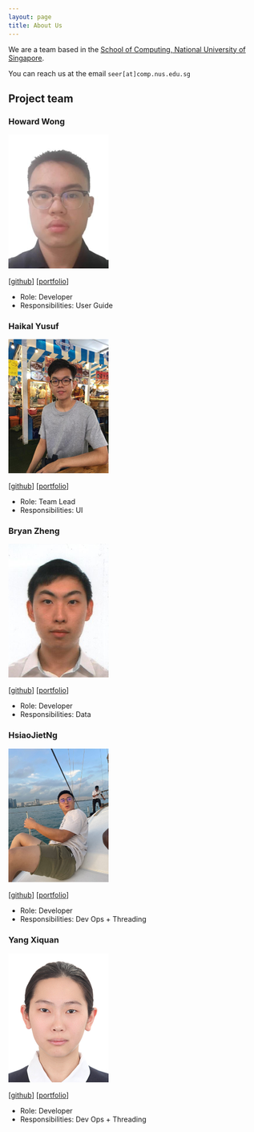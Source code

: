 ```yaml
---
layout: page
title: About Us
---
```


We are a team based in the [School of Computing, National University of Singapore](http://www.comp.nus.edu.sg).

You can reach us at the email `seer[at]comp.nus.edu.sg`

## Project team

### Howard Wong

<img src="images/howardwhw2.png" width="200px">

[[github](http://github.com/howardwhw2)] 
[[portfolio](team/howardwhw2.md)]

* Role: Developer
* Responsibilities: User Guide

### Haikal Yusuf

<img src="images/waffledood.png" width="200px">

[[github](http://github.com/waffledood)]
[[portfolio](team/waffledood.md)]

* Role: Team Lead
* Responsibilities: UI

### Bryan Zheng

<img src="images/ashuh.png" width="200px">

[[github](http://github.com/ashuh)] 
[[portfolio](team/ashuh.md)]

* Role: Developer
* Responsibilities: Data

### HsiaoJietNg

<img src="images/hsiaojietng.jpeg" width="200px">

[[github](https://github.com/hsiaojietng)]
[[portfolio](team/hsiaojietng.md)]

* Role: Developer
* Responsibilities: Dev Ops + Threading

### Yang Xiquan

<img src="images/cindyangxq.png" width="200px">

[[github](http://github.com/cindyangXQ)]
[[portfolio](team/cindyangxq.md)]

* Role: Developer
* Responsibilities: Dev Ops + Threading
